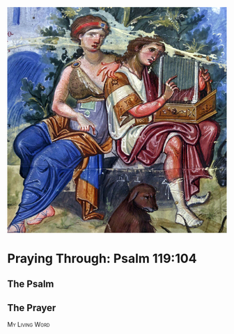 <img class="intro-right" src="art-paris-psalter.jpg">

<style>
  li {list-style-type: none;}
  p + ul {
    margin-top: -18px;
}
</style>

# Praying Through: Psalm 119:104

## The Psalm

## The Prayer

<div style="font-variant: small-caps;">
My Living Word
</div>
